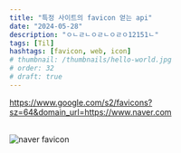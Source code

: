 ```yaml
---
title: "특정 사이트의 favicon 얻는 api"
date: "2024-05-28"
description: "ㅇㄴㄹㄴㅇㄹㄴㅇㄹㅇ12151ㄴ"
tags: [Til]
hashtags: [favicon, web, icon]
# thumbnail: /thumbnails/hello-world.jpg
# order: 32
# draft: true
---
```


https://www.google.com/s2/favicons?sz=64&domain_url=https://www.naver.com

<br/>

<img src="https://www.google.com/s2/favicons?sz=64&domain_url=https://www.naver.com" alt="naver favicon"/>
